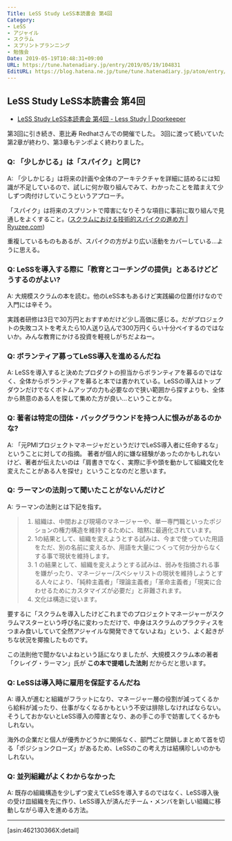 ```yaml
---
Title: LeSS Study LeSS本読書会 第4回
Category:
- LeSS
- アジャイル
- スクラム
- スプリントプランニング
- 勉強会
Date: 2019-05-19T10:48:31+09:00
URL: https://tune.hatenadiary.jp/entry/2019/05/19/104831
EditURL: https://blog.hatena.ne.jp/tune/tune.hatenadiary.jp/atom/entry/17680117127145812068
---
```


## LeSS Study LeSS本読書会 第4回

* [LeSS Study LeSS本読書会 第4回 - Less Study | Doorkeeper](https://less-study.doorkeeper.jp/events/91242)

第3回に引き続き、恵比寿 Redhatさんでの開催でした。
3回に渡って続いていた第2章が終わり、第3章もテンポよく終わりました。

### Q: 「少しかじる」は「スパイク」と同じ?

A: 「少しかじる」は将来の計画や全体のアーキテクチャを詳細に詰めるには知識が不足しているので、試しに何か取り組んでみて、わかったことを踏まえて少しずつ肉付けしていこうというアプローチ。

「スパイク」は将来のスプリントで障害になりそうな項目に事前に取り組んで見通しをよくすること。([スクラムにおける技術的スパイクの進め方 | Ryuzee.com](https://www.ryuzee.com/contents/blog/7121))

重複しているものもあるが、スパイクの方がより広い活動をカバーしている…ように思える。

### Q: LeSSを導入する際に「教育とコーチングの提供」とあるけどどうするのがよい?

A: 大規模スクラムの本を読む。他のLeSS本もあるけど実践編の位置付けなので入門には辛そう。

実践者研修は3日で30万円とおすすめだけど少し高価に感じる。だがプロジェクトの失敗コストを考えたら10人送り込んで300万円くらい十分ペイするのではないか。みんな教育にかける投資を軽視しがちだよねー。

### Q: ボランティア募ってLeSS導入を進めるんだね

A: LeSSを導入すると決めたプロダクトの担当からボランティアを募るのではなく、全体からボランティアを募ると本では書かれている。LeSSの導入はトップダウンだけでなくボトムアップの力も必要なので狭い範囲から探すよりも、全体から熱意のある人を探して集めた方が良い…ということかな。

### Q: 著者は特定の団体・バックグラウンドを持つ人に恨みがあるのかな?

A: 「元PMIプロジェクトマネージャだというだけでLeSS導入者に任命するな」ということに対しての指摘。
著者が個人的に嫌な経験があったのかもしれないけど、著者が伝えたいのは「肩書きでなく、実際に手や頭を動かして組織文化を変えたことがある人を探せ」ということなのだと思います。

### Q: ラーマンの法則って聞いたことがないんだけど

A: ラーマンの法則とは下記を指す。

> 1. 組織は、中間および現場のマネージャーや、単一専門職といったポジションの権力構造を維持するために、暗黙に最適化されています。
> 2. 1の結果として、組織を変えようとする試みは、今まで使っていた用語をただ、別の名前に変えるか、用語を大量につくって何か分からなくする事で現状を維持します。
> 3. 1 の結果として、組織を変えようとする試みは、弱みを指摘される事を嫌がったり、マネージャー/スペシャリストの現状を維持しようとする人々により、「純粋主義者」「理論主義者」「革命主義者」「現実に合わせるためにカスタマイズが必要だ」と非難されます。
> 4. 文化は構造に従います。

要するに「スクラムを導入したけどこれまでのプロジェクトマネージャーがスクラムマスターという呼び名に変わっただけで、中身はスクラムのプラクティスをつまみ食いしていて全然アジャイルな開発できてないよね」という、よく起きがちな状況を揶揄したものです。

この法則他で聞かないよねという話になりましたが、大規模スクラム本の著者「クレイグ・ラーマン」氏が **この本で提唱した法則** だからだと思います。

### Q: LeSSは導入時に雇用を保証するんだね

A: 導入が進むと組織がフラットになり、マネージャー層の役割が減ってくるから給料が減ったり、仕事がなくなるかもという不安は排除しなければならない。そうしておかないとLeSS導入の障害となり、あの手この手で妨害してくるかもしれない。

海外の企業だと個人が優秀かどうかに関係なく、部門ごと閉鎖しまとめて首を切る「ポジションクローズ」があるため、LeSSのこの考え方は結構珍しいのかもしれない。

### Q: 並列組織がよくわからなかった

A: 既存の組織構造を少しずつ変えてLeSSを導入するのではなく、LeSS導入後の受け皿組織を先に作り、LeSS導入が済んだチーム・メンバを新しい組織に移動しながら導入を進める方法。

---

[asin:462130366X:detail]

